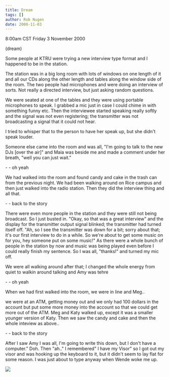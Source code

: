 ```yaml
---
title: Dream
tags: []
author: Rob Nugen
date: 2000-11-03
---
```


<title>KTRU</title>
<p class=date>8:00am CST Friday 3 November 2000
<p class=note>(dream)

<p class=dream>Some people at KTRU were trying a new interview type
format and I happened to be in the station.

<p class=dream>The station was in a big long room with lots of windows
on one length of it and all our CDs along the other length and tables
along the window side of the room.  The two people had microphones and
were doing an interview of sorts.  Not really a directed interview,
but just asking random questions.

<p class=dream>We were seated at one of the tables and they were using
portable microphones to speak.  I grabbed a mic just in case I could
chime in with something funny etc.  Then the interviewee started
speaking really softly and the signal was not even registering; the
transmitter was not broadcasting a signal that it could not hear.

<p class=dream>I tried to whisper that to the person to have her speak
up, but she didn't speak louder.

<p class=dream>Someone else came into the room and was all, "I'm going
to talk to the new DJs [over the air]" and Maia was beside me and made
a comment under her breath, "well you can just wait."

<p>- - oh yeah

<p class=dream>We had walked into the room and found candy and cake in
the trash can from the previous night.  We had been walking around on
Rice campus and then just walked into the radio station.  Then they
did the interview thing and all that.

<p>- - back to the story

<p class=dream>There were even more people in the station and they
were still not being broadcast.  So I just busted in.  "Okay, so that
was a great interview" and the display for the transmitter output
signal blinked; the transmitter had turned itself off.  "Ah, so I see
the transmitter was down for a bit; sorry about that; it's our first
interview to do in a while.  So we're about to get some music on for
you, hey someone put on some music!"  As there were a whole bunch of
people in the station by now and music was being played even before I
could really finish my sentence.  So I was all, "thanks!" and turned
my mic off.

<p class=dream>We were all walking around after that; I changed the
whole energy from quiet to walkin around talking and Amy was tehre

<p>- - oh yeah

<p class=dream>When we had first walked into the room, we were in line
and Meg..

<p class=dream>we were at an ATM, getting money out and we only had
100 dollars in the account but put some more money into the account so
that we could get more out of the ATM.  Meg and Katy walked up, except
it was a smaller younger version of Katy.  Then we saw the candy and
cake and then the whole inteview as above..

<p>- - back to the story

<p class=dream>After I saw Amy I was all, I'm going to write this
down, but I don't have a computer."  Doh.  Then "ah.." I remembered" I
have my Visor" so I got out my visor and was hooking up the keyboard
to it, but it didn't seem to lay flat for some reason.  I was just
about to type anyway when Wende woke me up.



<p><img src='/images/rob/wL-ROB.gif'>

